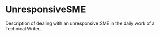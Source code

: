 # UnresponsiveSME
Description of dealing with an unresponsive SME in the daily work of a Technical Writer.
